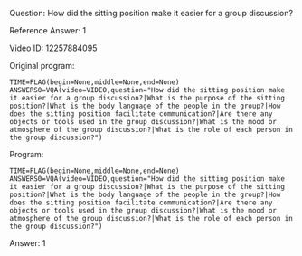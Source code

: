 Question: How did the sitting position make it easier for a group discussion?

Reference Answer: 1

Video ID: 12257884095

Original program:

```
TIME=FLAG(begin=None,middle=None,end=None)
ANSWERS0=VQA(video=VIDEO,question="How did the sitting position make it easier for a group discussion?|What is the purpose of the sitting position?|What is the body language of the people in the group?|How does the sitting position facilitate communication?|Are there any objects or tools used in the group discussion?|What is the mood or atmosphere of the group discussion?|What is the role of each person in the group discussion?")
```

Program:

```
TIME=FLAG(begin=None,middle=None,end=None)
ANSWERS0=VQA(video=VIDEO,question="How did the sitting position make it easier for a group discussion?|What is the purpose of the sitting position?|What is the body language of the people in the group?|How does the sitting position facilitate communication?|Are there any objects or tools used in the group discussion?|What is the mood or atmosphere of the group discussion?|What is the role of each person in the group discussion?")
```

Answer: 1

